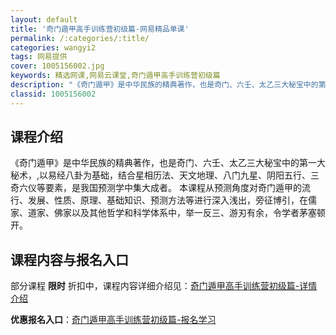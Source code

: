 ```yaml
---
layout: default
title: '奇门遁甲高手训练营初级篇-网易精品单课'
permalink: /:categories/:title/
categories: wangyi2
tags: 网易提供
cover: 1005156002.jpg
keywords: 精选网课,网易云课堂,奇门遁甲高手训练营初级篇
description: "《奇门遁甲》是中华民族的精典著作，也是奇门、六壬、太乙三大秘宝中的第一大秘术，,以易经八卦为基础，结合星相历法、天文地理、八门九星、阴阳五行、三奇六仪等要素，是我国预测学中集大成者。本课程从"
classid: 1005156002
---
```


## 课程介绍

《奇门遁甲》是中华民族的精典著作，也是奇门、六壬、太乙三大秘宝中的第一大秘术，,以易经八卦为基础，结合星相历法、天文地理、八门九星、阴阳五行、三奇六仪等要素，是我国预测学中集大成者。
本课程从预测角度对奇门遁甲的流行、发展、性质、原理、基础知识、预测方法等进行深入浅出，旁征博引，在儒家、道家、佛家以及其他哲学和科学体系中，举一反三、游刃有余，令学者茅塞顿开。

## 课程内容与报名入口

部分课程 **限时** 折扣中，课程内容详细介绍见：[奇门遁甲高手训练营初级篇-详情介绍](https://study.163.com/course/introduction/1005156002.htm?share=1&shareId=1025206652&utm_campaign=share&utm_medium=iphoneShare&utm_source=&utm_u=1025206652)

**优惠报名入口**：[奇门遁甲高手训练营初级篇-报名学习](https://study.163.com/course/introduction/1005156002.htm?share=1&shareId=1025206652&utm_campaign=share&utm_medium=iphoneShare&utm_source=&utm_u=1025206652)


